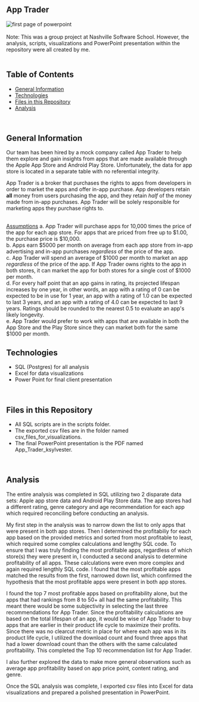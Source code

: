 ## App Trader

![first page of powerpoint](../main/images/App_Trader_front_page.jpg)
<br>
<br>
Note: This was a group project at Nashville Software School.  However, the analysis, scripts, visualizations and PowerPoint presentation within the repository were all created by me.
<br>
<br>

## Table of Contents
* [General Information](#general-information)
* [Technologies](#technologies)
* [Files in this Repository](#files)
* [Analysis](#analysis)
<br>

## <a name="general-information"></a>General Information
Our team has been hired by a mock company called App Trader to help them explore and gain insights from apps that are made available through the Apple App Store and Android Play Store. Unfortunately, the data for app store is located in a separate table with no referential integrity.

App Trader is a broker that purchases the rights to apps from developers in order to market the apps and offer in-app purchase. App developers retain **all** money from users purchasing the app, and they retain _half_ of the money made from in-app purchases. App Trader will be solely responsible for marketing apps they purchase rights to.  
<br>

<u>Assumptions</u>
a. App Trader will purchase apps for 10,000 times the price of the app for each app store. For apps that are priced from free up to $1.00, the purchase price is $10,000.  
b. Apps earn $5000 per month on average from each app store from in-app advertising and in-app purchases _regardless_ of the price of the app.  
c. App Trader will spend an average of $1000 per month to market an app _regardless_ of the price of the app. If App Trader owns rights to the app in both stores, it can market the app for both stores for a single cost of $1000 per month.  
d. For every half point that an app gains in rating, its projected lifespan increases by one year, in other words, an app with a rating of 0 can be expected to be in use for 1 year, an app with a rating of 1.0 can be expected to last 3 years, and an app with a rating of 4.0 can be expected to last 9 years. Ratings should be rounded to the nearest 0.5 to evaluate an app's likely longevity.  
e. App Trader would prefer to work with apps that are available in both the App Store and the Play Store since they can market both for the same $1000 per month. 
<br>

## <a name="technologies"></a>Technologies
* SQL (Postgres) for all analysis
* Excel for data visualizations
* Power Point for final client presentation
<br>

## <a name="files"></a>Files in this Repository
* All SQL scripts are in the scripts folder.  
* The exported csv files are in the folder named csv_files_for_visualizations.  
* The final PowerPoint presentation is the PDF named App_Trader_ksylvester. 
<br>

## Analysis
The entire analysis was completed in SQL utilizing two 2 disparate data sets:  Apple app store data and Android Play Store data.  The app stores had a different rating, genre category and age recommendation for each app which required reconciling before conducting an analysis.

My first step in the analysis was to narrow down the list to only apps that were present in both app stores. Then I determined the profitabiliy for each app based on the provided metrics and sorted from most profitable to least, which required some complex calculations and lengthy SQL code.  To ensure that I was truly finding the most profitable apps, regardless of which store(s) they were present in, I conducted a second analysis to determine profitability of all apps. These calculations were even more complex and again required lengthly SQL code.  I found that the most profitable apps matched the results from the first, narrowed down list, which confirmed the hypothesis that the most profitable apps were present in both app stores. 

I found the top 7 most profitable apps based on profitability alone, but the apps that had rankings from 8 to 50+ all had the same profitability. This meant there would be some subjectivity in selecting the last three recommendations for App Trader.  Since the profitability calculations are based on the total lifespan of an app, it would be wise of App Trader to buy apps that are earlier in their product life cycle to maximize their profits.  Since there was no clearcut metric in place for where each app was in its product life cycle, I utilized the download count and found three apps that had a lower download count than the others with the same calculated profitability.  This completed the Top 10 recommendation list for App Trader.  

I also further explored the data to make more general observations such as average app profitability based on app price point, content rating, and genre.

Once the SQL analysis was complete, I exported csv files into Excel for data visualizations and prepared a polished presentation in PowerPoint.

